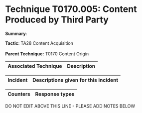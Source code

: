 # Technique T0170.005: Content Produced by Third Party

**Summary**: 

**Tactic**: TA28 Content Acquisition <br><br>**Parent Technique:** T0170 Content Origin


| Associated Technique | Description |
| --------- | ------------------------- |



| Incident | Descriptions given for this incident |
| -------- | -------------------- |



| Counters | Response types |
| -------- | -------------- |


DO NOT EDIT ABOVE THIS LINE - PLEASE ADD NOTES BELOW